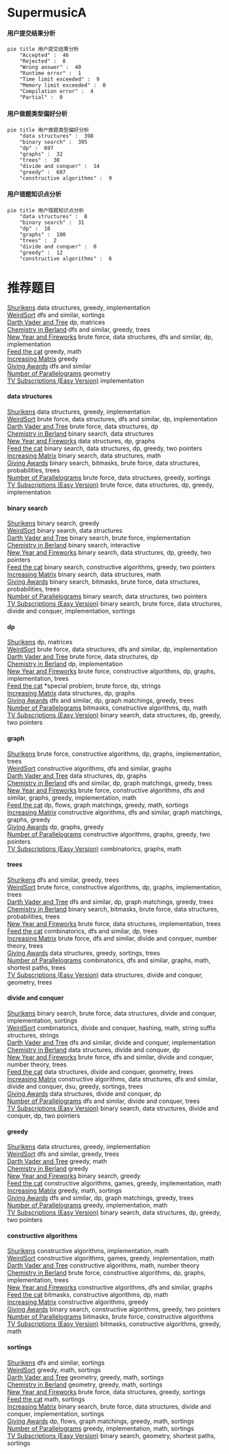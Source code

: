 # SupermusicA
<!-- tabs:start -->
#### **用户提交结果分析**

```mermaid
pie title 用户提交结果分析
    "Accepted" :  46
    "Rejected" :  0
    "Wrong answer" :  40
    "Runtime error" :  1
    "Time limit exceeded" :  9
    "Memory limit exceeded" :  0
    "Compilation error" :  4
    "Partial" :  0
```
#### **用户做题类型偏好分析**

```mermaid
pie title 用户做题类型偏好分析
    "data structures" :  398
    "binary search" :  395
    "dp" :  697
    "graphs" :  32
    "trees" :  30
    "divide and conquer" :  14
    "greedy" :  687
    "constructive algorithms" :  9
```
#### **用户错题知识点分析**

```mermaid
pie title 用户错题知识点分析
    "data structures" :  8
    "binary search" :  31
    "dp" :  18
    "graphs" :  100
    "trees" :  2
    "divide and conquer" :  0
    "greedy" :  12
    "constructive algorithms" :  6
```
<!-- tabs:end -->
# 推荐题目
[Shurikens](https://codeforces.com/contest/1435/problem/D)		data structures,
                        greedy,
                        implementation		  
[WeirdSort](http://codeforces.com/problemset/problem/1311/B)		dfs and similar,
                        sortings		  
[Darth Vader and Tree](http://codeforces.com/problemset/problem/514/E)		dp,
                        matrices		  
[Chemistry in Berland](http://codeforces.com/problemset/problem/846/E)		dfs and similar,
                        greedy,
                        trees		  
[New Year and Fireworks](http://codeforces.com/problemset/problem/750/D)		brute force,
                        data structures,
                        dfs and similar,
                        dp,
                        implementation		  
[Feed the cat](http://codeforces.com/problemset/problem/955/A)		greedy,
                        math		  
[Increasing Matrix](http://codeforces.com/problemset/problem/1231/C)		greedy		  
[Giving Awards](http://codeforces.com/problemset/problem/412/D)		dfs and similar		  
[Number of Parallelograms](http://codeforces.com/problemset/problem/660/D)		geometry		  
[TV Subscriptions (Easy Version)](https://codeforces.com/contest/1247/problem/B1)		implementation		  
<!-- tabs:start -->
#### **data structures**
[Shurikens](https://codeforces.com/contest/1435/problem/D)		data structures,
                        greedy,
                        implementation		  
[WeirdSort](http://codeforces.com/problemset/problem/750/D)		brute force,
                        data structures,
                        dfs and similar,
                        dp,
                        implementation		  
[Darth Vader and Tree](http://codeforces.com/problemset/problem/263/E)		brute force,
                        data structures,
                        dp		  
[Chemistry in Berland](http://codeforces.com/problemset/problem/367/B)		binary search,
                        data structures		  
[New Year and Fireworks](http://codeforces.com/problemset/problem/960/F)		data structures,
                        dp,
                        graphs		  
[Feed the cat](http://codeforces.com/problemset/problem/1492/C)		binary search,
                        data structures,
                        dp,
                        greedy,
                        two pointers		  
[Increasing Matrix](http://codeforces.com/problemset/problem/1490/G)		binary search,
                        data structures,
                        math		  
[Giving Awards](http://codeforces.com/problemset/problem/1479/D)		binary search,
                        bitmasks,
                        brute force,
                        data structures,
                        probabilities,
                        trees		  
[Number of Parallelograms](http://codeforces.com/problemset/problem/1497/A)		brute force,
                        data structures,
                        greedy,
                        sortings		  
[TV Subscriptions (Easy Version)](http://codeforces.com/problemset/problem/1491/C)		brute force,
                        data structures,
                        dp,
                        greedy,
                        implementation		  
#### **binary search**
[Shurikens](http://codeforces.com/problemset/problem/760/B)		binary search,
                        greedy		  
[WeirdSort](http://codeforces.com/problemset/problem/367/B)		binary search,
                        data structures		  
[Darth Vader and Tree](http://codeforces.com/problemset/problem/911/B)		binary search,
                        brute force,
                        implementation		  
[Chemistry in Berland](http://codeforces.com/problemset/problem/1486/C2)		binary search,
                        interactive		  
[New Year and Fireworks](http://codeforces.com/problemset/problem/1492/C)		binary search,
                        data structures,
                        dp,
                        greedy,
                        two pointers		  
[Feed the cat](http://codeforces.com/problemset/problem/1463/D)		binary search,
                        constructive algorithms,
                        greedy,
                        two pointers		  
[Increasing Matrix](http://codeforces.com/problemset/problem/1490/G)		binary search,
                        data structures,
                        math		  
[Giving Awards](http://codeforces.com/problemset/problem/1479/D)		binary search,
                        bitmasks,
                        brute force,
                        data structures,
                        probabilities,
                        trees		  
[Number of Parallelograms](http://codeforces.com/problemset/problem/1436/E)		binary search,
                        data structures,
                        two pointers		  
[TV Subscriptions (Easy Version)](http://codeforces.com/problemset/problem/1461/D)		binary search,
                        brute force,
                        data structures,
                        divide and conquer,
                        implementation,
                        sortings		  
#### **dp**
[Shurikens](http://codeforces.com/problemset/problem/514/E)		dp,
                        matrices		  
[WeirdSort](http://codeforces.com/problemset/problem/750/D)		brute force,
                        data structures,
                        dfs and similar,
                        dp,
                        implementation		  
[Darth Vader and Tree](http://codeforces.com/problemset/problem/263/E)		brute force,
                        data structures,
                        dp		  
[Chemistry in Berland](http://codeforces.com/problemset/problem/811/C)		dp,
                        implementation		  
[New Year and Fireworks](https://codeforces.com/contest/1240/problem/C)		brute force,
                        constructive algorithms,
                        dp,
                        graphs,
                        implementation,
                        trees		  
[Feed the cat](http://codeforces.com/problemset/problem/159/D)		*special problem,
                        brute force,
                        dp,
                        strings		  
[Increasing Matrix](http://codeforces.com/problemset/problem/960/F)		data structures,
                        dp,
                        graphs		  
[Giving Awards](http://codeforces.com/problemset/problem/618/D)		dfs and similar,
                        dp,
                        graph matchings,
                        greedy,
                        trees		  
[Number of Parallelograms](http://codeforces.com/problemset/problem/1423/J)		bitmasks,
                        constructive algorithms,
                        dp,
                        math		  
[TV Subscriptions (Easy Version)](http://codeforces.com/problemset/problem/1492/C)		binary search,
                        data structures,
                        dp,
                        greedy,
                        two pointers		  
#### **graph**
[Shurikens](https://codeforces.com/contest/1240/problem/C)		brute force,
                        constructive algorithms,
                        dp,
                        graphs,
                        implementation,
                        trees		  
[WeirdSort](https://codeforces.com/contest/742/problem/E)		constructive algorithms,
                        dfs and similar,
                        graphs		  
[Darth Vader and Tree](http://codeforces.com/problemset/problem/960/F)		data structures,
                        dp,
                        graphs		  
[Chemistry in Berland](http://codeforces.com/problemset/problem/618/D)		dfs and similar,
                        dp,
                        graph matchings,
                        greedy,
                        trees		  
[New Year and Fireworks](http://codeforces.com/problemset/problem/1487/C)		brute force,
                        constructive algorithms,
                        dfs and similar,
                        graphs,
                        greedy,
                        implementation,
                        math		  
[Feed the cat](http://codeforces.com/problemset/problem/1437/C)		dp,
                        flows,
                        graph matchings,
                        greedy,
                        math,
                        sortings		  
[Increasing Matrix](http://codeforces.com/problemset/problem/1470/D)		constructive algorithms,
                        dfs and similar,
                        graph matchings,
                        graphs,
                        greedy		  
[Giving Awards](http://codeforces.com/problemset/problem/1476/C)		dp,
                        graphs,
                        greedy		  
[Number of Parallelograms](http://codeforces.com/problemset/problem/1304/D)		constructive algorithms,
                        graphs,
                        greedy,
                        two pointers		  
[TV Subscriptions (Easy Version)](http://codeforces.com/problemset/problem/1475/C)		combinatorics,
                        graphs,
                        math		  
#### **trees**
[Shurikens](http://codeforces.com/problemset/problem/846/E)		dfs and similar,
                        greedy,
                        trees		  
[WeirdSort](https://codeforces.com/contest/1240/problem/C)		brute force,
                        constructive algorithms,
                        dp,
                        graphs,
                        implementation,
                        trees		  
[Darth Vader and Tree](http://codeforces.com/problemset/problem/618/D)		dfs and similar,
                        dp,
                        graph matchings,
                        greedy,
                        trees		  
[Chemistry in Berland](http://codeforces.com/problemset/problem/1479/D)		binary search,
                        bitmasks,
                        brute force,
                        data structures,
                        probabilities,
                        trees		  
[New Year and Fireworks](http://codeforces.com/problemset/problem/1511/C)		brute force,
                        data structures,
                        implementation,
                        trees		  
[Feed the cat](http://codeforces.com/problemset/problem/1499/F)		combinatorics,
                        dfs and similar,
                        dp,
                        trees		  
[Increasing Matrix](http://codeforces.com/problemset/problem/1491/E)		brute force,
                        dfs and similar,
                        divide and conquer,
                        number theory,
                        trees		  
[Giving Awards](http://codeforces.com/problemset/problem/1466/D)		data structures,
                        greedy,
                        sortings,
                        trees		  
[Number of Parallelograms](http://codeforces.com/problemset/problem/1495/D)		combinatorics,
                        dfs and similar,
                        graphs,
                        math,
                        shortest paths,
                        trees		  
[TV Subscriptions (Easy Version)](http://codeforces.com/problemset/problem/1303/G)		data structures,
                        divide and conquer,
                        geometry,
                        trees		  
#### **divide and conquer**
[Shurikens](http://codeforces.com/problemset/problem/1461/D)		binary search,
                        brute force,
                        data structures,
                        divide and conquer,
                        implementation,
                        sortings		  
[WeirdSort](http://codeforces.com/problemset/problem/1466/G)		combinatorics,
                        divide and conquer,
                        hashing,
                        math,
                        string suffix structures,
                        strings		  
[Darth Vader and Tree](http://codeforces.com/problemset/problem/1490/D)		dfs and similar,
                        divide and conquer,
                        implementation		  
[Chemistry in Berland](https://codeforces.com/contest/1483/problem/C)		data structures,
                        divide and conquer,
                        dp		  
[New Year and Fireworks](http://codeforces.com/problemset/problem/1491/E)		brute force,
                        dfs and similar,
                        divide and conquer,
                        number theory,
                        trees		  
[Feed the cat](http://codeforces.com/problemset/problem/1303/G)		data structures,
                        divide and conquer,
                        geometry,
                        trees		  
[Increasing Matrix](http://codeforces.com/problemset/problem/1494/D)		constructive algorithms,
                        data structures,
                        dfs and similar,
                        divide and conquer,
                        dsu,
                        greedy,
                        sortings,
                        trees		  
[Giving Awards](http://codeforces.com/problemset/problem/1482/E)		data structures,
                        divide and conquer,
                        dp		  
[Number of Parallelograms](http://codeforces.com/problemset/problem/566/C)		dfs and similar,
                        divide and conquer,
                        trees		  
[TV Subscriptions (Easy Version)](http://codeforces.com/problemset/problem/1428/F)		binary search,
                        data structures,
                        divide and conquer,
                        dp,
                        two pointers		  
#### **greedy**
[Shurikens](https://codeforces.com/contest/1435/problem/D)		data structures,
                        greedy,
                        implementation		  
[WeirdSort](http://codeforces.com/problemset/problem/846/E)		dfs and similar,
                        greedy,
                        trees		  
[Darth Vader and Tree](http://codeforces.com/problemset/problem/955/A)		greedy,
                        math		  
[Chemistry in Berland](http://codeforces.com/problemset/problem/1231/C)		greedy		  
[New Year and Fireworks](http://codeforces.com/problemset/problem/760/B)		binary search,
                        greedy		  
[Feed the cat](http://codeforces.com/problemset/problem/570/B)		constructive algorithms,
                        games,
                        greedy,
                        implementation,
                        math		  
[Increasing Matrix](http://codeforces.com/problemset/problem/1165/E)		greedy,
                        math,
                        sortings		  
[Giving Awards](http://codeforces.com/problemset/problem/618/D)		dfs and similar,
                        dp,
                        graph matchings,
                        greedy,
                        trees		  
[Number of Parallelograms](http://codeforces.com/problemset/problem/1267/J)		greedy,
                        implementation,
                        math		  
[TV Subscriptions (Easy Version)](http://codeforces.com/problemset/problem/1492/C)		binary search,
                        data structures,
                        dp,
                        greedy,
                        two pointers		  
#### **constructive algorithms**
[Shurikens](http://codeforces.com/problemset/problem/1104/A)		constructive algorithms,
                        implementation,
                        math		  
[WeirdSort](http://codeforces.com/problemset/problem/570/B)		constructive algorithms,
                        games,
                        greedy,
                        implementation,
                        math		  
[Darth Vader and Tree](http://codeforces.com/problemset/problem/1454/D)		constructive algorithms,
                        math,
                        number theory		  
[Chemistry in Berland](https://codeforces.com/contest/1240/problem/C)		brute force,
                        constructive algorithms,
                        dp,
                        graphs,
                        implementation,
                        trees		  
[New Year and Fireworks](https://codeforces.com/contest/742/problem/E)		constructive algorithms,
                        dfs and similar,
                        graphs		  
[Feed the cat](http://codeforces.com/problemset/problem/1423/J)		bitmasks,
                        constructive algorithms,
                        dp,
                        math		  
[Increasing Matrix](http://codeforces.com/problemset/problem/1493/A)		constructive algorithms,
                        greedy		  
[Giving Awards](http://codeforces.com/problemset/problem/1463/D)		binary search,
                        constructive algorithms,
                        greedy,
                        two pointers		  
[Number of Parallelograms](https://codeforces.com/contest/1456/problem/B)		bitmasks,
                        brute force,
                        constructive algorithms		  
[TV Subscriptions (Easy Version)](http://codeforces.com/problemset/problem/1492/D)		bitmasks,
                        constructive algorithms,
                        greedy,
                        math		  
#### **sortings**
[Shurikens](http://codeforces.com/problemset/problem/1311/B)		dfs and similar,
                        sortings		  
[WeirdSort](http://codeforces.com/problemset/problem/1165/E)		greedy,
                        math,
                        sortings		  
[Darth Vader and Tree](https://codeforces.com/contest/1496/problem/C)		geometry,
                        greedy,
                        math,
                        sortings		  
[Chemistry in Berland](http://codeforces.com/problemset/problem/1495/A)		geometry,
                        greedy,
                        math,
                        sortings		  
[New Year and Fireworks](http://codeforces.com/problemset/problem/1497/A)		brute force,
                        data structures,
                        greedy,
                        sortings		  
[Feed the cat](http://codeforces.com/problemset/problem/1427/A)		math,
                        sortings		  
[Increasing Matrix](http://codeforces.com/problemset/problem/1461/D)		binary search,
                        brute force,
                        data structures,
                        divide and conquer,
                        implementation,
                        sortings		  
[Giving Awards](http://codeforces.com/problemset/problem/1437/C)		dp,
                        flows,
                        graph matchings,
                        greedy,
                        math,
                        sortings		  
[Number of Parallelograms](http://codeforces.com/problemset/problem/1473/A)		greedy,
                        implementation,
                        math,
                        sortings		  
[TV Subscriptions (Easy Version)](http://codeforces.com/problemset/problem/1486/B)		binary search,
                        geometry,
                        shortest paths,
                        sortings		  
<!-- tabs:end -->
